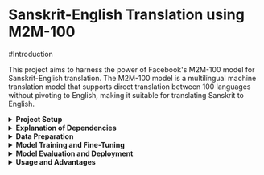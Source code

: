 # Sanskrit-English Translation using M2M-100


#Introduction

This project aims to harness the power of Facebook's M2M-100 model for Sanskrit-English translation. The M2M-100 model is a multilingual machine translation model that supports direct translation between 100 languages without pivoting to English, making it suitable for translating Sanskrit to English.


<details>
<summary><strong>Project Setup</strong></summary>

### Prerequisites

- Python 3.7 or higher
- PyTorch
- Hugging Face Transformers library
- Other dependencies listed in `requirements.txt`

To install the required dependencies, run:

```bash
pip install -r requirements.txt
```

</details> <details> <summary><strong>Explanation of Dependencies</strong></summary>
Torch: This is the core library of PyTorch, a deep learning framework used for model training and inference. You might need a specific version compatible with your CUDA version (e.g., cu117 for CUDA 11.7). Check PyTorch’s website for the right version based on your hardware.

Transformers: The Hugging Face library provides pre-trained models and tools for natural language processing (NLP), including the M2M-100 model used in this project.

sentencepiece: A tokenizer and text processor library that is often required by models from Hugging Face, including M2M-100.

Numpy: A fundamental package for numerical computing in Python, required by many machine learning libraries, including PyTorch.

Pandas: Useful for data manipulation and preprocessing tasks, such as loading and cleaning the dataset before model training.

scikit-learn: Provides tools for model evaluation metrics like the BLEU score, precision, recall, etc. This is optional but useful for model performance evaluation.

</details> <details> <summary><strong>Data Preparation</strong></summary>
Download the dataset: Download the Sanskrit-English parallel corpus from [source].
Data cleaning: Preprocess the data to remove any noise or unwanted characters.
Tokenization: Tokenize the dataset using the Hugging Face tokenizers.
</details> <details> <summary><strong>Model Training and Fine-Tuning</strong></summary>
Load the M2M-100 model:
    
```bash
from transformers import M2M100ForConditionalGeneration, M2M100Tokenizer

model_name = "facebook/m2m100_418M"
model = M2M100ForConditionalGeneration.from_pretrained(model_name)
tokenizer = M2M100Tokenizer.from_pretrained(model_name)
```

Fine-tune the model: Fine-tune the model on the prepared dataset.
```bash
# Example code to fine-tune the model
from transformers import Trainer, TrainingArguments

training_args = TrainingArguments(
    output_dir="./results",
    evaluation_strategy="epoch",
    learning_rate=2e-5,
    per_device_train_batch_size=8,
    per_device_eval_batch_size=8,
    num_train_epochs=3,
    weight_decay=0.01,
)

trainer = Trainer(
    model=model,
    args=training_args,
    train_dataset=train_dataset,
    eval_dataset=eval_dataset,
    tokenizer=tokenizer,
)

trainer.train()
```

</details> <details> <summary><strong>Model Evaluation and Deployment</strong></summary>
Evaluate the model using BLEU score and other metrics to determine its accuracy.
    
Deploy the model on Hugging Face by creating a new model repository and uploading the trained model files.


</details> <details> <summary><strong>Usage and Advantages</strong></summary>
Translate Sanskrit to English:
    
```bash
# Set the tokenizer to Sanskrit and English
tokenizer.src_lang = "san"
tokenizer.tgt_lang = "eng"

# Tokenize and translate
inputs = tokenizer("आपले कार्य सुरु करा", return_tensors="pt")
outputs = model.generate(**inputs)

print(tokenizer.batch_decode(outputs, skip_special_tokens=True))
```

Multilingual Capability: Supports over 100 languages without needing a pivot language.
Low-Resource Language Support: Effective for languages with limited parallel data, like Sanskrit.
State-of-the-art Performance: Leverages advanced neural machine translation techniques for high-quality translations.
